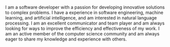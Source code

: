 I am a software developer with a passion for developing innovative solutions to complex problems. I have a
experience in software engineering, machine learning, and artificial intelligence, and am interested in natural
language processing. I am an excellent communicator and team player and am always looking for ways to
improve the efficiency and effectiveness of my work. I am an active member of the computer science community
and am always eager to share my knowledge and experience with others.
